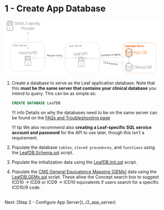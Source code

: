 # 1 - Create App Database

![Infra](../images/infra_db_focus.png "Architecure-Focus-Example") 

1. Create a database to serve as the Leaf application database. Note that this **must be the same server that contains your clinical database** you intend to query. This can be as simple as:

    ```sql
    CREATE DATABASE LeafDB 
    ```

    !!! info
        Details on why the databases need to be on the same server can be found on the [FAQs and Troubleshooting page](../../../faqs_and_troubleshooting/installation_questions/#why-do-the-app-and-clinical-databases-need-to-be-on-the-same-server)

    !!! tip
        We also recommend also **creating a Leaf-specific SQL service account and password** for the API to use later, though this isn't a requirement.

2. Populate the database `tables`, `stored procedures`, and `functions` using the <a href="https://github.com/uwrit/leaf/blob/master/src/db/build/LeafDB.Schema.sql" target="_blank">LeafDB.Schema.sql</a> script.

3. Populate the initialization data using the <a href="https://github.com/uwrit/leaf/blob/master/src/db/build/LeafDB.Init.sql" target="_blank">LeafDB.Init.sql</a> script.

4. Populate the <a href="https://www.cms.gov/Medicare/Coding/ICD10/2018-ICD-10-CM-and-GEMs.html" target="_blank">CMS General Equivalence Mapping (GEMs)</a> data using the <a href="https://github.com/uwrit/leaf-scripts/blob/master/GEMs/LeafDB.GEMs.sql" target="_blank">LeafDB.GEMs.sql</a> script. These allow the Concept search box to suggest ICD10 -> ICD9 or ICD9 -> ICD10 equivalents if users search for a specific ICD10/9 code.

<br>
Next: [Step 2 - Configure App Server](../2_app_server)